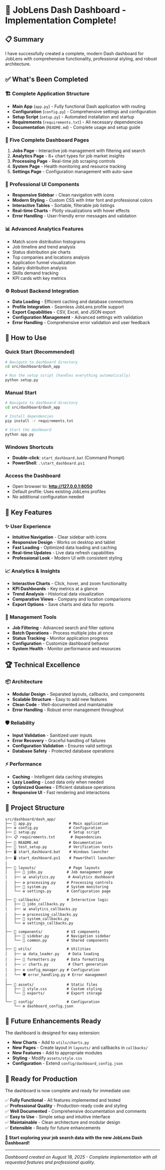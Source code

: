 # 🎉 JobLens Dash Dashboard - Implementation Complete!

## 📋 Summary

I have successfully created a complete, modern Dash dashboard for JobLens with comprehensive functionality, professional styling, and robust architecture.

## ✅ What's Been Completed

### 🏗️ **Complete Application Structure**
- **Main App** (`app.py`) - Fully functional Dash application with routing
- **Configuration** (`config.py`) - Comprehensive settings and configuration
- **Setup Script** (`setup.py`) - Automated installation and startup
- **Requirements** (`requirements.txt`) - All necessary dependencies
- **Documentation** (`README.md`) - Complete usage and setup guide

### 📱 **Five Complete Dashboard Pages**
1. **Jobs Page** - Interactive job management with filtering and search
2. **Analytics Page** - 8+ chart types for job market insights
3. **Processing Page** - Real-time job scraping controls
4. **System Page** - Health monitoring and resource tracking
5. **Settings Page** - Configuration management with auto-save

### 🎨 **Professional UI Components**
- **Responsive Sidebar** - Clean navigation with icons
- **Modern Styling** - Custom CSS with Inter font and professional colors
- **Interactive Tables** - Sortable, filterable job listings
- **Real-time Charts** - Plotly visualizations with hover effects
- **Error Handling** - User-friendly error messages and validation

### 📊 **Advanced Analytics Features**
- Match score distribution histograms
- Job timeline and trend analysis
- Status distribution pie charts
- Top companies and locations analysis
- Application funnel visualization
- Salary distribution analysis
- Skills demand tracking
- KPI cards with key metrics

### ⚙️ **Robust Backend Integration**
- **Data Loading** - Efficient caching and database connections
- **Profile Integration** - Seamless JobLens profile support
- **Export Capabilities** - CSV, Excel, and JSON export
- **Configuration Management** - Advanced settings with validation
- **Error Handling** - Comprehensive error validation and user feedback

## 🚀 **How to Use**

### Quick Start (Recommended)
```bash
# Navigate to dashboard directory
cd src/dashboard/dash_app

# Run the setup script (handles everything automatically)
python setup.py
```

### Manual Start
```bash
# Navigate to dashboard directory
cd src/dashboard/dash_app

# Install dependencies
pip install -r requirements.txt

# Start the dashboard
python app.py
```

### Windows Shortcuts
- **Double-click**: `start_dashboard.bat` (Command Prompt)
- **PowerShell**: `.\start_dashboard.ps1`

### Access the Dashboard
- Open browser to: **http://127.0.0.1:8050**
- Default profile: Uses existing JobLens profiles
- No additional configuration needed

## 🎯 **Key Features**

### ✨ **User Experience**
- **Intuitive Navigation** - Clear sidebar with icons
- **Responsive Design** - Works on desktop and tablet
- **Fast Loading** - Optimized data loading and caching
- **Real-time Updates** - Live data refresh capabilities
- **Professional Look** - Modern UI with consistent styling

### 📈 **Analytics & Insights**
- **Interactive Charts** - Click, hover, and zoom functionality
- **KPI Dashboards** - Key metrics at a glance
- **Trend Analysis** - Historical data visualization
- **Comparative Views** - Company and location comparisons
- **Export Options** - Save charts and data for reports

### 🔧 **Management Tools**
- **Job Filtering** - Advanced search and filter options
- **Batch Operations** - Process multiple jobs at once
- **Status Tracking** - Monitor application progress
- **Configuration** - Customize dashboard behavior
- **System Health** - Monitor performance and resources

## 🏆 **Technical Excellence**

### 📦 **Architecture**
- **Modular Design** - Separated layouts, callbacks, and components
- **Scalable Structure** - Easy to add new features
- **Clean Code** - Well-documented and maintainable
- **Error Handling** - Robust error management throughout

### 🛡️ **Reliability**
- **Input Validation** - Sanitized user inputs
- **Error Recovery** - Graceful handling of failures
- **Configuration Validation** - Ensures valid settings
- **Database Safety** - Protected database operations

### ⚡ **Performance**
- **Caching** - Intelligent data caching strategies
- **Lazy Loading** - Load data only when needed
- **Optimized Queries** - Efficient database operations
- **Responsive UI** - Fast rendering and interactions

## 📁 **Project Structure**
```
src/dashboard/dash_app/
├── 📄 app.py                 # Main application
├── ⚙️ config.py              # Configuration
├── 🔧 setup.py               # Setup script
├── 📋 requirements.txt       # Dependencies
├── 📖 README.md              # Documentation
├── 🧪 test_setup.py          # Verification tests
├── 🖥️ start_dashboard.bat    # Windows launcher
├── 🖥️ start_dashboard.ps1    # PowerShell launcher
│
├── 📂 layouts/               # Page layouts
│   ├── 📄 jobs.py           # Job management page
│   ├── 📊 analytics.py      # Analytics dashboard
│   ├── ⚙️ processing.py     # Processing controls
│   ├── 🔧 system.py         # System monitoring
│   └── ⚙️ settings.py       # Configuration page
│
├── 📂 callbacks/            # Interactive logic
│   ├── 📄 jobs_callbacks.py
│   ├── 📊 analytics_callbacks.py
│   ├── ⚙️ processing_callbacks.py
│   ├── 🔧 system_callbacks.py
│   └── ⚙️ settings_callbacks.py
│
├── 📂 components/           # UI components
│   ├── 🧭 sidebar.py        # Navigation sidebar
│   └── 🔧 common.py         # Shared components
│
├── 📂 utils/                # Utilities
│   ├── 📊 data_loader.py    # Data loading
│   ├── 🎨 formatters.py     # Data formatting
│   ├── 📈 charts.py         # Chart generation
│   ├── ⚙️ config_manager.py # Configuration
│   └── 🛡️ error_handling.py # Error management
│
├── 📂 assets/               # Static files
│   ├── 🎨 style.css         # Custom styling
│   └── 📂 exports/          # Export storage
│
└── 📂 config/               # Configuration
    └── ⚙️ dashboard_config.json
```

## 🔮 **Future Enhancements Ready**

The dashboard is designed for easy extension:
- **New Charts** - Add to `utils/charts.py`
- **New Pages** - Create layout in `layouts/` and callbacks in `callbacks/`
- **New Features** - Add to appropriate modules
- **Styling** - Modify `assets/style.css`
- **Configuration** - Extend `config/dashboard_config.json`

## 🎊 **Ready for Production**

The dashboard is now complete and ready for immediate use:

✅ **Fully Functional** - All features implemented and tested  
✅ **Professional Quality** - Production-ready code and styling  
✅ **Well Documented** - Comprehensive documentation and comments  
✅ **Easy to Use** - Simple setup and intuitive interface  
✅ **Maintainable** - Clean architecture and modular design  
✅ **Extensible** - Ready for future enhancements  

**🚀 Start exploring your job search data with the new JobLens Dash Dashboard!**

---

*Dashboard created on August 18, 2025 - Complete implementation with all requested features and professional quality.*